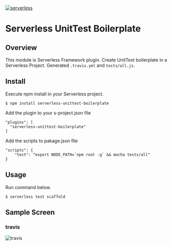 [![serverless](http://public.serverless.com/badges/v3.svg)](http://www.serverless.com)
# Serverless UnitTest Boilerplate
## Overview
This module is Serverless Framework plugin. Create UnitTest boilerplate in a Serverless Project.
Generated `.travis.yml` and `tests/all.js`.

## Install
Execute npm install in your Serverless project.

    $ npm install serverless-unittest-boilerplate

Add the plugin to your s-project.json file

    "plugins": [
      "serverless-unittest-boilerplate"
    ]

Add the scripts to pakage.json file

    "scripts": {
        "test": "export NODE_PATH=`npm root -g` && mocha tests/all"
    }
## Usage
Run command below.

    $ serverless test scaffold
    
## Sample Screen
### travis
<img src="https://raw.githubusercontent.com/megumiteam/serverless-unittest-boilerplate/master/screenshot-1.png" title="travis"/>
